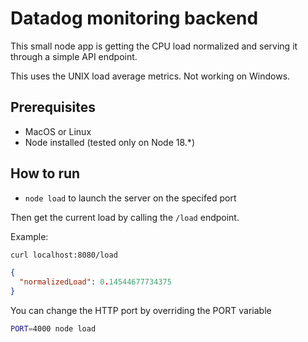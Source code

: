 # Datadog monitoring backend

This small node app is getting the CPU load normalized and serving it through a simple API endpoint.

This uses the UNIX load average metrics. Not working on Windows.

## Prerequisites

- MacOS or Linux
- Node installed (tested only on Node 18.*)

## How to run

- `node load` to launch the server on the specifed port

Then get the current load by calling the `/load` endpoint.

Example:

```bash
curl localhost:8080/load
```

```json
{
  "normalizedLoad": 0.14544677734375
}
```

You can change the HTTP port by overriding the PORT variable
```bash
PORT=4000 node load
```